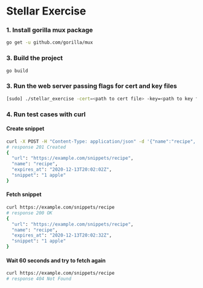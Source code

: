 # Stellar Exercise

### 1. Install gorilla mux package
```bash
go get -u github.com/gorilla/mux
```
### 3. Build the project
```bash
go build
```
### 3. Run the web server passing flags for cert and key files
```bash
[sudo] ./stellar_exercise -cert=<path to cert file> -key=<path to key file>
```
### 4. Run test cases with curl
#### Create snippet
```bash
curl -X POST -H "Content-Type: application/json" -d '{"name":"recipe", "expires_in": 30, "snippet":"1 apple"}' https://example.com/snippets
# response 201 Created
{
  "url": "https://example.com/snippets/recipe",
  "name": "recipe",
  "expires_at": "2020-12-13T20:02:02Z",
  "snippet": "1 apple"
}
```
#### Fetch snippet
```bash
curl https://example.com/snippets/recipe
# response 200 OK
{
  "url": "https://example.com/snippets/recipe",
  "name": "recipe",
  "expires_at": "2020-12-13T20:02:32Z",
  "snippet": "1 apple"
}
```
#### Wait 60 seconds and try to fetch again
```bash
curl https://example.com/snippets/recipe
# response 404 Not Found
```